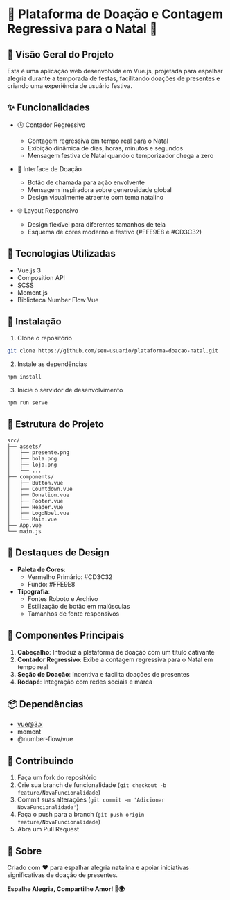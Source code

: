 # 🎄 Plataforma de Doação e Contagem Regressiva para o Natal 🎁

## 📝 Visão Geral do Projeto

Esta é uma aplicação web desenvolvida em Vue.js, projetada para espalhar alegria durante a temporada de festas, facilitando doações de presentes e criando uma experiência de usuário festiva.

## ✨ Funcionalidades

- 🕒 Contador Regressivo
  - Contagem regressiva em tempo real para o Natal
  - Exibição dinâmica de dias, horas, minutos e segundos
  - Mensagem festiva de Natal quando o temporizador chega a zero

- 💝 Interface de Doação
  - Botão de chamada para ação envolvente
  - Mensagem inspiradora sobre generosidade global
  - Design visualmente atraente com tema natalino

- 🌐 Layout Responsivo
  - Design flexível para diferentes tamanhos de tela
  - Esquema de cores moderno e festivo (#FFE9E8 e #CD3C32)

## 🚀 Tecnologias Utilizadas

- Vue.js 3
- Composition API
- SCSS
- Moment.js
- Biblioteca Number Flow Vue

## 🔧 Instalação

1. Clone o repositório
```bash
git clone https://github.com/seu-usuario/plataforma-doacao-natal.git
```

2. Instale as dependências
```bash
npm install
```

3. Inicie o servidor de desenvolvimento
```bash
npm run serve
```

## 📂 Estrutura do Projeto

```
src/
├── assets/
│   ├── presente.png
│   ├── bola.png
│   ├── loja.png
│   └── ...
├── components/
│   ├── Button.vue
│   ├── Countdown.vue
│   ├── Donation.vue
│   ├── Footer.vue
│   ├── Header.vue
│   ├── LogoNoel.vue
│   └── Main.vue
├── App.vue
└── main.js
```

## 🎨 Destaques de Design

- **Paleta de Cores**:
  - Vermelho Primário: #CD3C32
  - Fundo: #FFE9E8
- **Tipografia**: 
  - Fontes Roboto e Archivo
  - Estilização de botão em maiúsculas
  - Tamanhos de fonte responsivos

## 🌟 Componentes Principais

1. **Cabeçalho**: Introduz a plataforma de doação com um título cativante
2. **Contador Regressivo**: Exibe a contagem regressiva para o Natal em tempo real
3. **Seção de Doação**: Incentiva e facilita doações de presentes
4. **Rodapé**: Integração com redes sociais e marca

## 📦 Dependências

- vue@3.x
- moment
- @number-flow/vue

## 🤝 Contribuindo

1. Faça um fork do repositório
2. Crie sua branch de funcionalidade (`git checkout -b feature/NovaFuncionalidade`)
3. Commit suas alterações (`git commit -m 'Adicionar NovaFuncionalidade'`)
4. Faça o push para a branch (`git push origin feature/NovaFuncionalidade`)
5. Abra um Pull Request

## 🎅 Sobre

Criado com ❤️ para espalhar alegria natalina e apoiar iniciativas significativas de doação de presentes.

**Espalhe Alegria, Compartilhe Amor! 🎁🌍**
